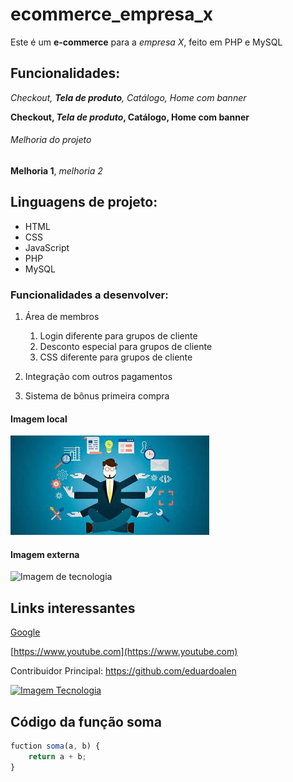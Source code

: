 # ecommerce_empresa_x

Este é um **e-commerce** para a *empresa X*, feito em PHP e MySQL

## Funcionalidades:

_Checkout, **Tela de produto**, Catálogo, Home com banner_

**Checkout, _Tela de produto_, Catálogo, Home com banner**


###### Melhoria do projeto

__Melhoria 1__, _melhoria 2_

## Linguagens de projeto:

* HTML
* CSS
* JavaScript
* PHP
* MySQL

### Funcionalidades a desenvolver:

1. Área de membros
    1. Login diferente para grupos de cliente
    2. Desconto especial para grupos de cliente
    3. CSS diferente para grupos de cliente

2. Integração com outros pagamentos
3. Sistema de bônus primeira compra

#### Imagem local

![Desenho de um empresario](img/empresa.jfif)

#### Imagem externa

![Imagem de tecnologia](https://www.conteudoinboundmarketing.com.br/wp-content/uploads/2019/11/iStock-1047716020-1024x684.jpg)

## Links interessantes

[Google](https://www.google.com)

[https://www.youtube.com](https://www.youtube.com)

Contribuidor Principal: https://github.com/eduardoalen

[![Imagem Tecnologia](https://www.conteudoinboundmarketing.com.br/wp-content/uploads/2019/11/iStock-1047716020-1024x684.jpg)](https://github.com/eduardoalen)

## Código da função soma

```javascript
fuction soma(a, b) {
    return a + b;
} 

```